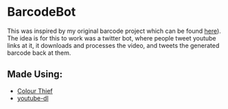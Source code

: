 # BarcodeBot

This was inspired by my original barcode project which can be found [here](https://github.com/AmritHariharan/FilmBarcode2)). The idea is for this to work was a twitter bot, where people tweet youtube links at it, it downloads and processes the video, and tweets the generated barcode back at them.



## Made Using:

- [Colour Thief](https://github.com/fengsp/color-thief-py)
- [youtube-dl](https://github.com/rg3/youtube-dl)